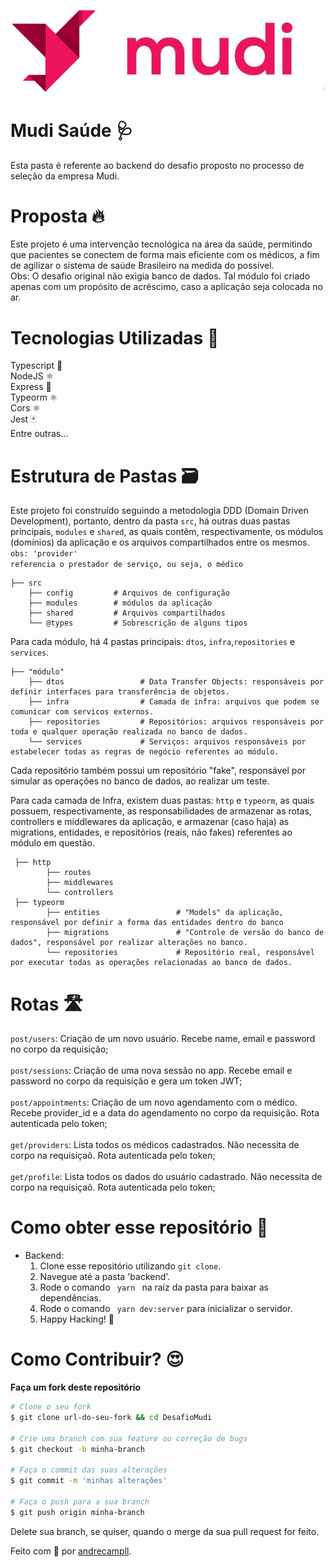<p align="center">
  <img src="logo.png"/>
</p>

# Mudi Saúde 🩺
Esta pasta é referente ao backend do desafio proposto no processo de seleção da empresa Mudi.

# Proposta 🔥
Este projeto é uma intervenção tecnológica na área da saúde, permitindo que pacientes se conectem de forma mais eficiente com
os médicos, a fim de agilizar o sistema de saúde Brasileiro na medida do possível.<br /> Obs: O desafio original não exigia banco de dados.
Tal módulo foi criado apenas com um propósito de acréscimo, caso a aplicação seja colocada no ar.

# Tecnologias Utilizadas 🚀
Typescript 🦕 </br>
NodeJS ⚛️ <br />
Express 🚂 <br />
Typeorm ⚛️ <br />
Cors ⚛️ <br />
Jest 🃏 <br />
Entre outras...

# Estrutura de Pastas 🗃️
Este projeto foi construído seguindo a metodologia DDD (Domain Driven Development), portanto, dentro da pasta <code>src</code>,
há outras duas pastas principais, <code>modules</code> e <code>shared</code>, as quais contêm, respectivamente, os módulos (domínios)
da aplicação e os arquivos compartilhados entre os mesmos. <br />
<code>obs: 'provider' referencia o prestador de serviço, ou seja, o médico</code>

    ├── src
        ├── config         # Arquivos de configuração
        ├── modules        # módulos da aplicação
        ├── shared         # Arquivos compartilhados
        └── @types         # Sobrescrição de alguns tipos
 

Para cada módulo, há 4 pastas principais: <code>dtos</code>, <code>infra</code>,<code>repositories</code> e <code>services</code>.

    ├── "módulo"
        ├── dtos                 # Data Transfer Objects: responsáveis por definir interfaces para transferência de objetos.
        ├── infra                # Camada de infra: arquivos que podem se comunicar com servicos externos.
        ├── repositories         # Repositórios: arquivos responsáveis por toda e qualquer operação realizada no banco de dados.
        └── services             # Serviços: arquivos responsáveis por estabelecer todas as regras de negócio referentes ao módulo. 


Cada repositório também possui um repositório "fake", responsável por simular as operações no banco de dados, ao realizar um teste.

Para cada camada de Infra, existem duas pastas: <code>http</code> e <code>typeorm</code>, as quais possuem, respectivamente, as responsabilidades
de armazenar as rotas, controllers e middlewares da aplicação, e armazenar (caso haja) as migrations, entidades, e repositórios (reais, não fakes)
referentes ao módulo em questão.

     ├── http
            ├── routes                
            ├── middlewares
            └── controllers                  
     ├── typeorm
            ├── entities                 # "Models" da aplicação, responsável por definir a forma das entidades dentro do banco
            ├── migrations               # "Controle de versão do banco de dados", responsável por realizar alterações no banco.
            └── repositories             # Repositório real, responsável por executar todas as operações relacionadas ao banco de dados.

# Rotas 🛣️
<code>post/users</code>: Criação de um novo usuário. Recebe name, email e password no corpo da requisição; <br /><br />
<code>post/sessions</code>: Criação de uma nova sessão no app. Recebe email e password no corpo da requisição e gera um token JWT; <br /><br />
<code>post/appointments</code>: Criação de um novo agendamento com o médico. Recebe provider_id e a data do agendamento no corpo da requisição. Rota autenticada pelo token;<br /> <br />
<code>get/providers</code>: Lista todos os médicos cadastrados. Não necessita de corpo na requisiçaõ. Rota autenticada pelo token; <br /><br />
<code>get/profile</code>: Lista todos os dados do usuário cadastrado. Não necessita de corpo na requisiçaõ. Rota autenticada pelo token; <br />

# Como obter esse repositório 🤔
- Backend:
  1. Clone esse repositório utilizando <code>git clone</code>.
  2. Navegue até a pasta 'backend'.
  3. Rode o comando <code> yarn </code> na raíz da pasta para baixar as dependências.
  4. Rode o comando <code> yarn dev:server</code> para inicializar o servidor.
  5. Happy Hacking! 🚀

# Como Contribuir? 😍
**Faça um fork deste repositório**

```bash
# Clone o seu fork
$ git clone url-do-seu-fork && cd DesafioMudi

# Crie uma branch com sua feature ou correção de bugs
$ git checkout -b minha-branch

# Faça o commit das suas alterações
$ git commit -m 'minhas alterações'

# Faça o push para a sua branch
$ git push origin minha-branch
```

Delete sua branch, se quiser, quando o merge da sua pull request for feito. <br />

Feito com 💜 por <a href="https://www.linkedin.com/in/andrecampll/" target="blank">andrecampll</a>.
